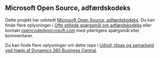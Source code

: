 ## <a name="microsoft-open-source-code-of-conduct"></a>Microsoft Open Source, adfærdskodeks

Dette projekt har udstedt [Microsoft Open Source, adfærdskodeks](https://opensource.microsoft.com/codeofconduct/).
Du kan finde flere oplysninger i [Ofte stillede spørgsmål om adfærdskodeks](https://opensource.microsoft.com/codeofconduct/faq/) eller kontakt [opencode@microsoft.com](mailto:opencode@microsoft.com) med yderligere spørgsmål eller kommentarer.

Du kan finde flere oplysninger om dette repo i [Udvid, tilpas og samarbejd ved hjælp af Dynamics 365 Business Central](https://learn.microsoft.com/dynamics365/business-central/dev-itpro/help/contributor-guide).
